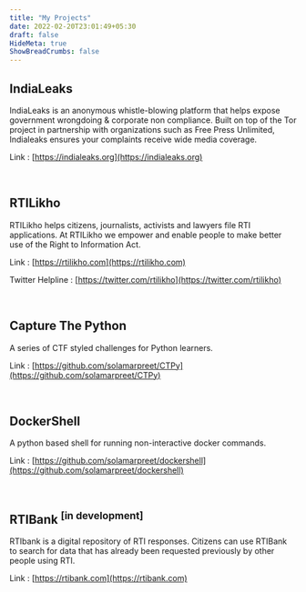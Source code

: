 ```yaml
---
title: "My Projects"
date: 2022-02-20T23:01:49+05:30
draft: false
HideMeta: true
ShowBreadCrumbs: false
---
```

## IndiaLeaks

<p>IndiaLeaks is an anonymous whistle-blowing platform that helps expose government wrongdoing & corporate non compliance. Built on top of the Tor project in partnership with organizations such as Free Press Unlimited, Indialeaks ensures your complaints receive wide media coverage.</p>

Link : [https://indialeaks.org](https://indialeaks.org)

<br />

## RTILikho

<p>RTILikho helps citizens, journalists, activists and lawyers file RTI applications. At RTILikho we empower and enable people to make better use of the Right to Information Act.</p>

Link : [https://rtilikho.com](https://rtilikho.com)

Twitter Helpline : [https://twitter.com/rtilikho](https://twitter.com/rtilikho)

<br />

## Capture The Python

<p>A series of CTF styled challenges for Python learners.</p>

Link : [https://github.com/solamarpreet/CTPy](https://github.com/solamarpreet/CTPy)

<br />

## DockerShell

<p>A python based shell for running non-interactive docker commands.</p>

Link : [https://github.com/solamarpreet/dockershell](https://github.com/solamarpreet/dockershell)

<br />

## RTIBank <sup>[in development]</sup>

<p>RTIbank is a digital repository of RTI responses. Citizens can use RTIBank to search for data that has already been requested previously by other people using RTI.</p>

Link : [https://rtibank.com](https://rtibank.com)
